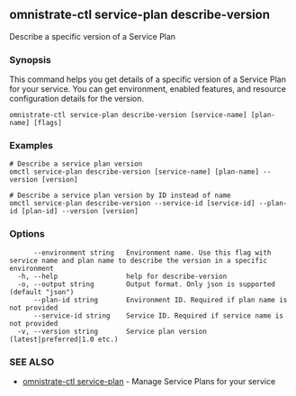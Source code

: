 ## omnistrate-ctl service-plan describe-version

Describe a specific version of a Service Plan

### Synopsis

This command helps you get details of a specific version of a Service Plan for your service. You can get environment, enabled features, and resource configuration details for the version.

```
omnistrate-ctl service-plan describe-version [service-name] [plan-name] [flags]
```

### Examples

```
# Describe a service plan version
omctl service-plan describe-version [service-name] [plan-name] --version [version]

# Describe a service plan version by ID instead of name
omctl service-plan describe-version --service-id [service-id] --plan-id [plan-id] --version [version]
```

### Options

```
      --environment string   Environment name. Use this flag with service name and plan name to describe the version in a specific environment
  -h, --help                 help for describe-version
  -o, --output string        Output format. Only json is supported (default "json")
      --plan-id string       Environment ID. Required if plan name is not provided
      --service-id string    Service ID. Required if service name is not provided
  -v, --version string       Service plan version (latest|preferred|1.0 etc.)
```

### SEE ALSO

- [omnistrate-ctl service-plan](omnistrate-ctl_service-plan.md) - Manage Service Plans for your service
